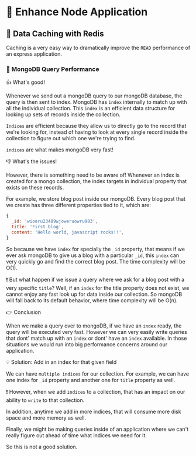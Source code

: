 # :rocket: Enhance Node Application

## :gift: Data Caching with Redis

Caching is a very easy way to dramatically improve the `READ` performance of an express application.

### :seedling: MongoDB Query Performance

:thumbsup: What's good!

Whenever we send out a mongoDB query to our mongoDB database, the query is then sent to index. MongoDB has `index` internally to match up with all the individual collection. This `index` is an efficient data structure for looking up sets of records inside the collection.

`Indices` are efficient because they allow us to directly go to the record that we're looking for, instead of having to look at every single record inside the collection to figure out which one we're trying to find.

`indices` are what makes mongoDB very fast!

:thumbsdown: What's the issues!

However, there is something need to be aware of! Whenever an index is created for a mongo collection, the index targets in individual property that exists on these records.

For example, we store blog post inside our mongoDB. Every blog post that we create has three different properties tied to it, which are:

```javascript
{
  _id: 'wioeru23489wjoweruowru983',
  title: 'First blog',
  content: 'Hello world, javascript rocks!!',
}
```

So because we have `index` for specially the `_id` property, that means if we ever ask mongoDB to give us a blog with a particular `_id`, this `index` can very quickly go and find the correct blog post. The time complexity will be O(1).

:exclamation: But what happen if we issue a query where we ask for a blog post with a very specific `title`? Well, if an `index` for the title property does not exist, we cannot enjoy any fast look up for data inside our collection. So mongoDB will fall back to its default behavior, where time complexity will be O(n).

:point_right: Conclusion

When we make a query over to mongoDB, if we have an `index` ready, the query will be executed very fast. However we can very easily write queries that dont' match up with an `index` or dont' have an `index` available. In those situations we would run into big performance concerns around our application.

:bulb: Solution: Add in an index for that given field

We can have `multiple indices` for our collection. For example, we can have one index for `_id` property and another one for `title` property as well.

:exclamation: However, when we add `indices` to a collection, that has an impact on our ability to `write` to that collection.

In addition, anytime we add in more indices, that will consume more disk space and more memory as well.

Finally, we might be making queries inside of an application where we can't really figure out ahead of time what indices we need for it.

So this is not a good solution.
